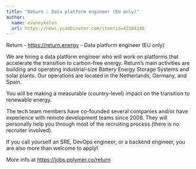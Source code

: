 ```yaml
---
title: "Return : Data platform engineer (EU only)"
author:
  name: evaneykelen
  url: https://news.ycombinator.com/item?id=42304246
---
```

Return - <a href="https:&#x2F;&#x2F;return.energy" rel="nofollow">https:&#x2F;&#x2F;return.energy</a> - Data platform engineer (EU only)

We are hiring a data platform engineer who will work on platforms that accelerate the transition to carbon-free energy. Return’s main activities are building and operating industrial-size Battery Energy Storage Systems and solar plants. Our operations are located in the Netherlands, Germany, and Spain.

You will be making a measurable (country-level) impact on the transition to renewable energy.

The tech team members have co-founded several companies and&#x2F;or have experience with remote development teams since 2008. They will personally help you through most of the recruiting process (there is no recruiter involved).

If you call yourself an SRE, DevOps engineer, or a backend engineer, you are also more than welcome to apply!

More info at <a href="https:&#x2F;&#x2F;jobs.polymer.co&#x2F;return" rel="nofollow">https:&#x2F;&#x2F;jobs.polymer.co&#x2F;return</a>
<JobApplication />
